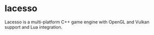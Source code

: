 # lacesso

Lacesso is a multi-platform C++ game engine with OpenGL and Vulkan support and Lua integration. 
